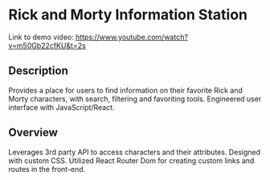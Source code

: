 # Rick and Morty Information Station

Link to demo video: https://www.youtube.com/watch?v=m50Gb22cfKU&t=2s

## Description

Provides a place for users to find information on their favorite Rick and Morty characters, with search, filtering and favoriting tools. 
Engineered user interface with JavaScript/React. 

## Overview

Leverages 3rd party API to access characters and their attributes. 
Designed with custom CSS. 
Utilized React Router Dom for creating custom links and routes in the front-end. 




